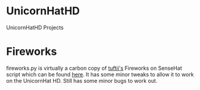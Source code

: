 # UnicornHatHD
UnicornHatHD Projects

# Fireworks
fireworks.py is virtually a carbon copy of [tuftii's](https://github.com/tuftii/Sense-Hat-Examples/commits?author=tuftii) Fireworks on SenseHat script which can be found [here](https://github.com/tuftii/Sense-Hat-Examples/blob/master/fireworks.py). It has some minor tweaks to allow it to work on the UnicornHat HD. Still has some minor bugs to work out. 
